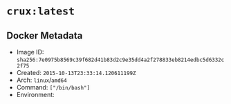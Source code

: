 # `crux:latest`

## Docker Metadata

- Image ID: `sha256:7e0975b8569c39f682d41b83d2c9e35dd4a2f278833eb8214edbc5d6332c2f75`
- Created: `2015-10-13T23:33:14.120611199Z`
- Arch: `linux`/`amd64`
- Command: `["/bin/bash"]`
- Environment:
